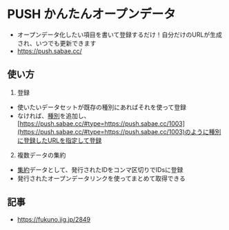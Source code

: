 # PUSH かんたんオープンデータ

- オープンデータ化したい項目を書いて登録するだけ！自分だけのURLが生成され、いつでも更新できます
- https://push.sabae.cc/  

## 使い方

1. 登録
- 使いたいデータセットが既存の種別にあればそれを使って登録
- なければ、[種別](https://push.sabae.cc/#type=generic)を追加し、[https://push.sabae.cc/#type=https://push.sabae.cc/1003](https://push.sabae.cc/#type=https://push.sabae.cc/1003)のように種別に登録したURLを指定して登録

2. 複数データの集約
- [集約](https://push.sabae.cc/#type=container)データとして、発行されたIDをコンマ区切りでIDsに登録
- 発行されたオープンデータリンクを使ってまとめて取得できる

## 記事

- https://fukuno.jig.jp/2849  
